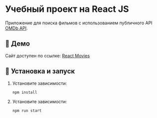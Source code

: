 # Учебный проект на React JS

Приложение для поиска фильмов с использованием публичного API [OMDb API](https://www.omdbapi.com/).

## 🚀 Демо  
Сайт доступен по ссылке: [React Movies](https://vitaliygalata1986.github.io/react-movies/)

## 🔧 Установка и запуск  

1. Установите зависимости:  
   ```sh
   npm install

2. Установите зависимости:  
   ```sh
   npm run start
   
